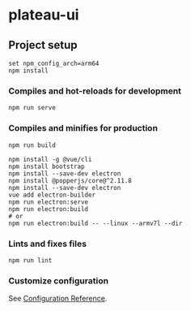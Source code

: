 # plateau-ui

## Project setup
```
set npm_config_arch=arm64
npm install
```

### Compiles and hot-reloads for development
```
npm run serve
```

### Compiles and minifies for production
```
npm run build
```
```
npm install -g @vue/cli
npm install bootstrap
npm install --save-dev electron
npm install @popperjs/core@^2.11.8
npm install --save-dev electron
vue add electron-builder
npm run electron:serve
npm run electron:build
# or
npm run electron:build -- --linux --armv7l --dir
```
### Lints and fixes files
```
npm run lint
```

### Customize configuration
See [Configuration Reference](https://cli.vuejs.org/config/).
